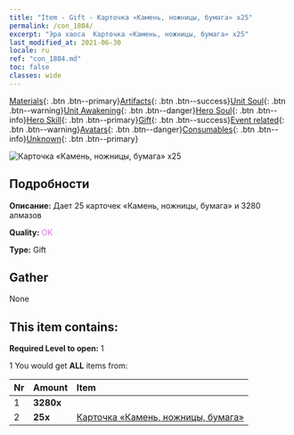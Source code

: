 ```yaml
---
title: "Item - Gift - Карточка «Камень, ножницы, бумага» х25"
permalink: /con_1804/
excerpt: "Эра хаоса  Карточка «Камень, ножницы, бумага» х25"
last_modified_at: 2021-06-30
locale: ru
ref: "con_1804.md"
toc: false
classes: wide
---
```

 [Materials](/ItemsRU/){: .btn .btn--primary}[Artifacts](/ItemsRU/Artifacts/){: .btn .btn--success}[Unit Soul](/ItemsRU/UnitSoul/){: .btn .btn--warning}[Unit Awakening](/ItemsRU/UnitAwakening/){: .btn .btn--danger}[Hero Soul](/ItemsRU/HeroSoul/){: .btn .btn--info}[Hero Skill](/ItemsRU/HeroSkill/){: .btn .btn--primary}[Gift](/ItemsRU/Gift/){: .btn .btn--success}[Event related](/ItemsRU/Events/){: .btn .btn--warning}[Avatars](/ItemsRU/Avatars/){: .btn .btn--danger}[Consumables](/ItemsRU/Consumables/){: .btn .btn--info}[Unknown](/ItemsRU/Unknown/){: .btn .btn--primary}

 ![Карточка «Камень, ножницы, бумага» х25](/images/t/i_907422.png)

## Подробности
 **Описание:** Дает 25 карточек «Камень, ножницы, бумага» и 3280 алмазов

 **Quality:** <span style="color: #DA70D6">OK</span>

 **Type:** Gift

## Gather

  None

## This item contains:

 **Required Level to open:** 1

 1 You would get **ALL** items  from:

  | Nr | Amount |     Item    |
  |:---|:-------|:------------|
  | 1 |  **3280x** | <i class="fas fa-gem"/> |  | 
  | 2 |  **25x** | [Карточка «Камень, ножницы, бумага»](/ItemsRU/con_547/) |  | 
